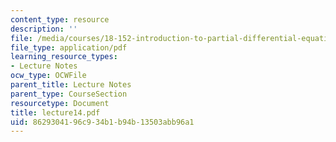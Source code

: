 ```yaml
---
content_type: resource
description: ''
file: /media/courses/18-152-introduction-to-partial-differential-equations-fall-2005/8629304196c934b1b94b13503abb96a1_lecture14.pdf
file_type: application/pdf
learning_resource_types:
- Lecture Notes
ocw_type: OCWFile
parent_title: Lecture Notes
parent_type: CourseSection
resourcetype: Document
title: lecture14.pdf
uid: 86293041-96c9-34b1-b94b-13503abb96a1
---
```

